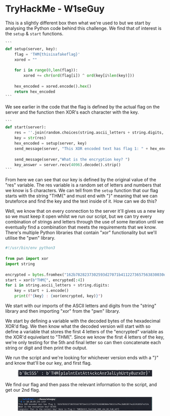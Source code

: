 # TryHackMe - W1seGuy

This is a slightly different box then what we're used to but we start by analysing the Python code behind this challenge. We find that of interest is the `setup` & `start` functions.&#x20;

````python
```
def setup(server, key):
    flag = 'THM{thisisafakeflag}' 
    xored = ""

    for i in range(0,len(flag)):
        xored += chr(ord(flag[i]) ^ ord(key[i%len(key)]))

    hex_encoded = xored.encode().hex()
    return hex_encoded
```
````

We see earlier in the code that the flag is defined by the actual flag on the server and the function then XOR's each character with the key.

````python
```
def start(server):
    res = ''.join(random.choices(string.ascii_letters + string.digits, k=5))
    key = str(res)
    hex_encoded = setup(server, key)
    send_message(server, "This XOR encoded text has flag 1: " + hex_encoded + "\n")
    
    send_message(server,"What is the encryption key? ")
    key_answer = server.recv(4096).decode().strip()
```
````

From here we can see that our key is defined by the original value of the "res" variable. The res variable is a random set of letters and numbers that we know is 5 characters. We can tell from the `setup` function that our flag starts with the string "THM{" and must end with "}" meaning that we can bruteforce and find the key and the text inside of it. How can we do this?



Well, we know that on every connection to the server it'll gives us a new key so we must keep it open whilst we run our script, but we can try every combination of strings and letters through the use of some iteration until we eventually find a combination that meets the requirements that we know. There's multiple Python libraries that contain "xor" functionality but we'll utilise the "pwn" library.

```python
#!/usr/bin/env python3

from pwn import xor
import string

encrypted = bytes.fromhex("162b7828237302593d27071b4112273657563830030d4760322e2f4c3b0630174c6326301b7a212e")
start = xor(b"THM{", encrypted[:4])
for i in string.ascii_letters + string.digits:
    key = start + i.encode()
    print(f"{key} : {xor(encrypted, key)}")
```

We start with our imports of the ASCII letters and digits from the "string" library and then importing "xor" from the "pwn" library.



We start by defining a variable with the decoded bytes of the hexadecimal XOR'd flag. We then know what the decoded version will start with so define a variable that stores the first 4 letters of the "encrypted" variable as the XOR'd equivelant to "THM{". Since we know the first 4 letters of the key, we're only testing for the 5th and final letter so can then concatenate each string or digit and then print the output.



We run the script and we're looking for whichever version ends with a "}" and know that'll be our key, and first flag.

<figure><img src=".gitbook/assets/image (11).png" alt=""><figcaption></figcaption></figure>

We find our flag and then pass the relevant information to the script, and get our 2nd flag.

<figure><img src=".gitbook/assets/image (1) (1) (1).png" alt=""><figcaption></figcaption></figure>
